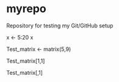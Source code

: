 # myrepo
Repository for testing my Git/GitHub setup


x <- 5:20
x

Test_matrix <- matrix(5,9)

Test_matrix[1,1]

Test_matrix[,1]


